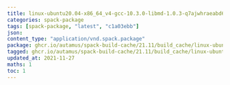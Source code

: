 ```yaml
---
title: linux-ubuntu20.04-x86_64_v4-gcc-10.3.0-libmd-1.0.3-q7ajwhraeabd6wh3p67j64q3eof4ffe2.spack:latest
categories: spack-package
tags: [spack-package, "latest", "c1a03ebb"]
json: 
content_type: "application/vnd.spack.package"
package: ghcr.io/autamus/spack-build-cache/21.11/build_cache/linux-ubuntu20.04-x86_64_v4-gcc-10.3.0-libmd-1.0.3-q7ajwhraeabd6wh3p67j64q3eof4ffe2.spack:latest
tagged: ghcr.io/autamus/spack-build-cache/21.11/build_cache/linux-ubuntu20.04-x86_64_v4-gcc-10.3.0-libmd-1.0.3-q7ajwhraeabd6wh3p67j64q3eof4ffe2.spack:c1a03ebb
updated_at: 2021-11-27
maths: 1
toc: 1
---
```

